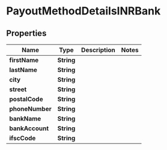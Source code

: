 

# PayoutMethodDetailsINRBank

## Properties

Name | Type | Description | Notes
------------ | ------------- | ------------- | -------------
**firstName** | **String** |  | 
**lastName** | **String** |  | 
**city** | **String** |  | 
**street** | **String** |  | 
**postalCode** | **String** |  | 
**phoneNumber** | **String** |  | 
**bankName** | **String** |  | 
**bankAccount** | **String** |  | 
**ifscCode** | **String** |  | 



